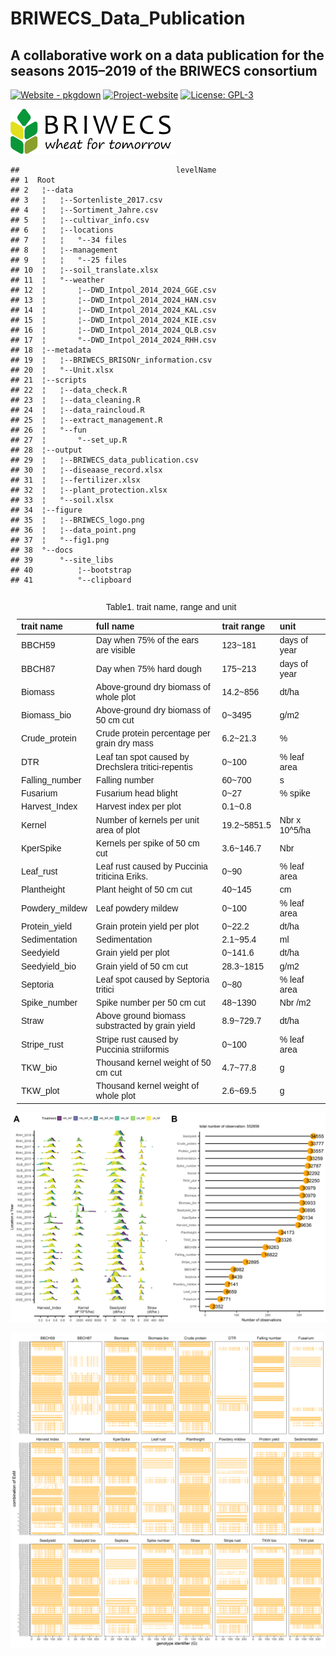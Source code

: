
<!-- README.md is generated from README.Rmd. Please edit that file -->

# BRIWECS_Data_Publication

## A collaborative work on a data publication for the seasons 2015–2019 of the BRIWECS consortium

[![Website -
pkgdown](https://img.shields.io/badge/data-overview-blue)](https://tillrose.github.io/BRIWECS_Data_Publication/data_overview.html)
[![Project-website](https://img.shields.io/badge/Project-website-darkgreen)](https://www.igps.uni-hannover.de/de/forschung/forschungsprojekte/detailansicht/projects/forschungsverbund-briwecs)
[![License:
GPL-3](https://img.shields.io/badge/License-GPL3-orange)](https://www.r-project.org/Licenses/)

<img
src="https://github.com/tillrose/BRIWECS_Data_Publication/blob/main/figure/BRIWECS_logo.png"
data-fig-align="right" />

    ##                                   levelName
    ## 1  Root                                    
    ## 2   ¦--data                                
    ## 3   ¦   ¦--Sortenliste_2017.csv            
    ## 4   ¦   ¦--Sortiment_Jahre.csv             
    ## 5   ¦   ¦--cultivar_info.csv               
    ## 6   ¦   ¦--locations                       
    ## 7   ¦   ¦   °--34 files                    
    ## 8   ¦   ¦--management                      
    ## 9   ¦   ¦   °--25 files                    
    ## 10  ¦   ¦--soil_translate.xlsx             
    ## 11  ¦   °--weather                         
    ## 12  ¦       ¦--DWD_Intpol_2014_2024_GGE.csv
    ## 13  ¦       ¦--DWD_Intpol_2014_2024_HAN.csv
    ## 14  ¦       ¦--DWD_Intpol_2014_2024_KAL.csv
    ## 15  ¦       ¦--DWD_Intpol_2014_2024_KIE.csv
    ## 16  ¦       ¦--DWD_Intpol_2014_2024_QLB.csv
    ## 17  ¦       °--DWD_Intpol_2014_2024_RHH.csv
    ## 18  ¦--metadata                            
    ## 19  ¦   ¦--BRIWECS_BRISONr_information.csv 
    ## 20  ¦   °--Unit.xlsx                       
    ## 21  ¦--scripts                             
    ## 22  ¦   ¦--data_check.R                    
    ## 23  ¦   ¦--data_cleaning.R                 
    ## 24  ¦   ¦--data_raincloud.R                
    ## 25  ¦   ¦--extract_management.R            
    ## 26  ¦   °--fun                             
    ## 27  ¦       °--set_up.R                    
    ## 28  ¦--output                              
    ## 29  ¦   ¦--BRIWECS_data_publication.csv    
    ## 30  ¦   ¦--diseaase_record.xlsx            
    ## 31  ¦   ¦--fertilizer.xlsx                 
    ## 32  ¦   ¦--plant_protection.xlsx           
    ## 33  ¦   °--soil.xlsx                       
    ## 34  ¦--figure                              
    ## 35  ¦   ¦--BRIWECS_logo.png                
    ## 36  ¦   ¦--data_point.png                  
    ## 37  ¦   °--fig1.png                        
    ## 38  °--docs                                
    ## 39      °--site_libs                       
    ## 40          ¦--bootstrap                   
    ## 41          °--clipboard

<table class=" lightable-classic-2" style="font-family: &quot;Arial Narrow&quot;, &quot;Source Sans Pro&quot;, sans-serif; width: auto !important; float: right; margin-left: 10px;">
<caption>
Table1. trait name, range and unit
</caption>
<thead>
<tr>
<th style="text-align:left;">
trait name
</th>
<th style="text-align:left;">
full name
</th>
<th style="text-align:left;">
trait range
</th>
<th style="text-align:left;">
unit
</th>
</tr>
</thead>
<tbody>
<tr>
<td style="text-align:left;">
BBCH59
</td>
<td style="text-align:left;">
Day when 75% of the ears are visible
</td>
<td style="text-align:left;">
123~181
</td>
<td style="text-align:left;">
days of year
</td>
</tr>
<tr>
<td style="text-align:left;">
BBCH87
</td>
<td style="text-align:left;">
Day when 75% hard dough
</td>
<td style="text-align:left;">
175~213
</td>
<td style="text-align:left;">
days of year
</td>
</tr>
<tr>
<td style="text-align:left;">
Biomass
</td>
<td style="text-align:left;">
Above-ground dry biomass of whole plot
</td>
<td style="text-align:left;">
14.2~856
</td>
<td style="text-align:left;">
dt/ha
</td>
</tr>
<tr>
<td style="text-align:left;">
Biomass_bio
</td>
<td style="text-align:left;">
Above-ground dry biomass of 50 cm cut
</td>
<td style="text-align:left;">
0~3495
</td>
<td style="text-align:left;">
g/m2
</td>
</tr>
<tr>
<td style="text-align:left;">
Crude_protein
</td>
<td style="text-align:left;">
Crude protein percentage per grain dry mass
</td>
<td style="text-align:left;">
6.2~21.3
</td>
<td style="text-align:left;">
%
</td>
</tr>
<tr>
<td style="text-align:left;">
DTR
</td>
<td style="text-align:left;">
Leaf tan spot caused by Drechslera tritici-repentis
</td>
<td style="text-align:left;">
0~100
</td>
<td style="text-align:left;">
% leaf area
</td>
</tr>
<tr>
<td style="text-align:left;">
Falling_number
</td>
<td style="text-align:left;">
Falling number
</td>
<td style="text-align:left;">
60~700
</td>
<td style="text-align:left;">
s
</td>
</tr>
<tr>
<td style="text-align:left;">
Fusarium
</td>
<td style="text-align:left;">
Fusarium head blight
</td>
<td style="text-align:left;">
0~27
</td>
<td style="text-align:left;">
% spike
</td>
</tr>
<tr>
<td style="text-align:left;">
Harvest_Index
</td>
<td style="text-align:left;">
Harvest index per plot
</td>
<td style="text-align:left;">
0.1~0.8
</td>
<td style="text-align:left;">
</td>
</tr>
<tr>
<td style="text-align:left;">
Kernel
</td>
<td style="text-align:left;">
Number of kernels per unit area of plot
</td>
<td style="text-align:left;">
19.2~5851.5
</td>
<td style="text-align:left;">
Nbr x 10^5/ha
</td>
</tr>
<tr>
<td style="text-align:left;">
KperSpike
</td>
<td style="text-align:left;">
Kernels per spike of 50 cm cut
</td>
<td style="text-align:left;">
3.6~146.7
</td>
<td style="text-align:left;">
Nbr
</td>
</tr>
<tr>
<td style="text-align:left;">
Leaf_rust
</td>
<td style="text-align:left;">
Leaf rust caused by Puccinia triticina Eriks.
</td>
<td style="text-align:left;">
0~90
</td>
<td style="text-align:left;">
% leaf area
</td>
</tr>
<tr>
<td style="text-align:left;">
Plantheight
</td>
<td style="text-align:left;">
Plant height of 50 cm cut
</td>
<td style="text-align:left;">
40~145
</td>
<td style="text-align:left;">
cm
</td>
</tr>
<tr>
<td style="text-align:left;">
Powdery_mildew
</td>
<td style="text-align:left;">
Leaf powdery mildew
</td>
<td style="text-align:left;">
0~100
</td>
<td style="text-align:left;">
% leaf area
</td>
</tr>
<tr>
<td style="text-align:left;">
Protein_yield
</td>
<td style="text-align:left;">
Grain protein yield per plot
</td>
<td style="text-align:left;">
0~22.2
</td>
<td style="text-align:left;">
dt/ha
</td>
</tr>
<tr>
<td style="text-align:left;">
Sedimentation
</td>
<td style="text-align:left;">
Sedimentation
</td>
<td style="text-align:left;">
2.1~95.4
</td>
<td style="text-align:left;">
ml
</td>
</tr>
<tr>
<td style="text-align:left;">
Seedyield
</td>
<td style="text-align:left;">
Grain yield per plot
</td>
<td style="text-align:left;">
0~141.6
</td>
<td style="text-align:left;">
dt/ha
</td>
</tr>
<tr>
<td style="text-align:left;">
Seedyield_bio
</td>
<td style="text-align:left;">
Grain yield of 50 cm cut
</td>
<td style="text-align:left;">
28.3~1815
</td>
<td style="text-align:left;">
g/m2
</td>
</tr>
<tr>
<td style="text-align:left;">
Septoria
</td>
<td style="text-align:left;">
Leaf spot caused by Septoria tritici
</td>
<td style="text-align:left;">
0~80
</td>
<td style="text-align:left;">
% leaf area
</td>
</tr>
<tr>
<td style="text-align:left;">
Spike_number
</td>
<td style="text-align:left;">
Spike number per 50 cm cut
</td>
<td style="text-align:left;">
48~1390
</td>
<td style="text-align:left;">
Nbr /m2
</td>
</tr>
<tr>
<td style="text-align:left;">
Straw
</td>
<td style="text-align:left;">
Above ground biomass substracted by grain yield
</td>
<td style="text-align:left;">
8.9~729.7
</td>
<td style="text-align:left;">
dt/ha
</td>
</tr>
<tr>
<td style="text-align:left;">
Stripe_rust
</td>
<td style="text-align:left;">
Stripe rust caused by Puccinia striiformis
</td>
<td style="text-align:left;">
0~100
</td>
<td style="text-align:left;">
% leaf area
</td>
</tr>
<tr>
<td style="text-align:left;">
TKW_bio
</td>
<td style="text-align:left;">
Thousand kernel weight of 50 cm cut
</td>
<td style="text-align:left;">
4.7~77.8
</td>
<td style="text-align:left;">
g
</td>
</tr>
<tr>
<td style="text-align:left;">
TKW_plot
</td>
<td style="text-align:left;">
Thousand kernel weight of whole plot
</td>
<td style="text-align:left;">
2.6~69.5
</td>
<td style="text-align:left;">
g
</td>
</tr>
</tbody>
</table>

<img
src="https://github.com/tillrose/BRIWECS_Data_Publication/blob/main/figure/fig1.png"
data-fig-align="center" />

<img
src="https://github.com/tillrose/BRIWECS_Data_Publication/blob/main/figure/data_point.png"
data-fig-align="center" />
